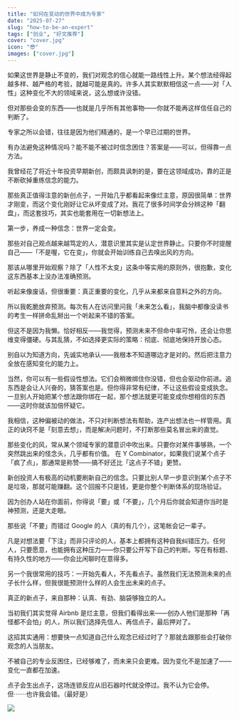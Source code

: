 ```yaml
---
title: "如何在变动的世界中成为专家"
date: "2025-07-27"
slug: "how-to-be-an-expert"
tags: ["创业", "好文推荐"]
cover: "cover.jpg"
icon: "😎"
images: ["cover.jpg"]
---
```

如果这世界是静止不变的，我们对观念的信心就能一路线性上升。某个想法经得起越多样、越严格的考验，就越可能是真的。许多人其实默默相信这一点——对「人性」这种变化不大的领域来说，这么想或许没错。



但对那些会变的东西——也就是几乎所有其他事物——你就不能再这样信任自己的判断了。



专家之所以会错，往往是因为他们精通的，是一个早已过期的世界。



有办法避免这种情况吗？能不能不被过时信念困住？答案是——可以，但得靠一点方法。



我曾经花了将近十年投资早期新创，而颇具讽刺的是，要在这领域成功，靠的正是不断砍掉重练信念的能力。



那些真正值得注意的新创点子，一开始几乎都看起来像烂主意，原因很简单：世界才刚变，而这个变化刚好让它从坏变成了对。我花了很多时间学会分辨这种「翻盘」，而这套技巧，其实也能套用在一切新想法上。



第一步，养成一种信念：世界一定会变。



那些对自己观点越来越笃定的人，潜意识里其实是认定世界静止。只要你不时提醒自己——「不是喔，它在变」，你就会开始训练自己去嗅出风的方向。



那该从哪里开始观察？除了「人性不太变」这条中等实用的原则外，很抱歉，变化这东西基本上没办法准确预测。



听起来像废话，但很重要：真正重要的变化，几乎从来都来自意料之外的方向。



所以我乾脆放弃预测。每次有人在访问里问我「未来怎么看」，我脑中都像没读书的考生一样拼命乱掰出一个听起来不错的答案。



但这不是因为我懒。恰好相反——我觉得，预测未来不但命中率可怜，还会让你思维变得僵硬。与其乱猜，不如选择更实际的策略：彻底、彻底地保持开放心态。



别自以为知道方向，先诚实地承认——我根本不知道哪边才是对的。然后把注意力全放在感知变化的能力上。



当然，你可以有一些假设性想法。它们会稍微绑住你没错，但也会驱动你前进。追东西是会让人兴奋的，猜答案也是。但你得非常有纪律，不让这些假设变成执念。
一旦别人开始把某个想法跟你绑在一起，那个想法就更可能变成你想相信的东西——这时你就该加倍怀疑它。



我相信，这种偏被动的做法，不只对判断想法有帮助，连产出想法也一样管用。真正的诀窍不是「刻意去想」，而是解决问题时，不打断那些莫名冒出来的直觉。



那些变化的风，常从某个领域专家的潜意识中吹出来。只要你对某件事够熟，一个突然跳出来的怪念头，几乎都有价值。
在 Y Combinator，如果我们说某个点子「疯了点」，那通常是称赞——搞不好还比「这点子不错」更赞。



新创投资人有极高的动机要刷新自己的信念。只要比别人早一步意识到某个点子不是垃圾，那就可能赚翻。这个回报不只是钱，更是你整个判断体系的现场验证。



因为创办人站在你面前，你得说「要」或「不要」，几个月后你就会知道你当时是神预测，还是大走眼。



那些说「不要」而错过 Google 的人（真的有几个），这笔帐会记一辈子。



凡是对想法要「下注」而非只评论的人，基本上都拥有这种自我纠错压力。任何人，只要愿意，也能拥有这种压力——你只要公开写下自己的判断。写在有标题、有持久性的地方——你会比闲聊时在意得多。



另一个我很常用的技巧：一开始先看人，不先看点子。虽然我们无法预测未来的点子长什么样，但我很能预测什么样的人会生出未来的点子。



真正的新点子，来自那种：认真、有劲、脑袋够独立的人。



当初我们其实觉得 Airbnb 是烂主意，但我们看得出来——创办人他们是那种「再怪都不会怕」的人，所以我们选择先信人、再信点子，最后押对了。



这招其实通用：想要快一点知道自己什么观念已经过时了？那就去跟那些会打破你观念的人当朋友。



不被自己的专业反困住，已经够难了，而未来只会更难。因为变化不是加速了——变化一直都在加速。



点子会生出点子，这场连锁反应从旧石器时代就没停过。我不认为它会停。
但⋯⋯也许我会错。（最好是）




![](https://prod-files-secure.s3.us-west-2.amazonaws.com/112d0858-5090-4d34-a606-b75eb8d65fd2/46476355-9cf3-4e99-9b7a-3531bc426380/1000202064.png?X-Amz-Algorithm=AWS4-HMAC-SHA256&X-Amz-Content-Sha256=UNSIGNED-PAYLOAD&X-Amz-Credential=ASIAZI2LB466Z4WALMTN%2F20250917%2Fus-west-2%2Fs3%2Faws4_request&X-Amz-Date=20250917T021954Z&X-Amz-Expires=3600&X-Amz-Security-Token=IQoJb3JpZ2luX2VjECIaCXVzLXdlc3QtMiJIMEYCIQDBvwgtzWqxMbl%2BpBavw%2FE9xnrN7evg6koDfzsbOjtYMQIhALXmXQsvuuNFBQ7c%2FLNdZyHtVKKxYMZAryIcSx2DiA%2BuKogECJv%2F%2F%2F%2F%2F%2F%2F%2F%2F%2FwEQABoMNjM3NDIzMTgzODA1IgxwTtMMz%2BG2Dd2iqXMq3AM7pk0G5FxSL7uYwLO1jjQZP1%2FSsbWIHpw9UI%2Fasl81TiSqdU0Zewl8WPRBVHLInVmZEQabRZn6nIG8crRM5BMK3GGgbuozb7ct7V32S%2FTIFRqhjWfuJY4%2BK2WZ5B%2F5FZaeQAYzwHAhKqa0s62YHbny%2BZx1NarQB1rDUwkaPdfxb8RhwevDHpLnsDi8Q8XGKixCZ6CgdmjLsJcZ7CJpQgi1qEvVAnf55cgHWA%2BzWnxAO8OYgQdWfn%2Fw7JSX44G9GHrzuQiM7GEdaj5S88WaYCa%2B%2BqXvDCgptKCsbI%2BTQgQ145LCfvS2T9MBNUm5Ony4lPkI6SFKnRYfxfAtd455l5EnrH7flZqrT5opSh2nnwI4kKIHD1j4JW7jzxachb%2FBUpir8dMWvP%2BNxEBmeP5mUS8Te8ZlyQ4f1Xf37DdBoVLYIr1mQWweZ3xcEoNvBDMwyDwwt%2Biv9Dw5e%2BtenY%2F%2FQ0Mxci9qm1qLYDW2nuUgIlZpMyDWWtUUuLTBtRAjAtaGq0Xpa99Nq2ViZj7qWZW3g5H9c1h0tR%2BgRJEZ7%2BAJP9H1%2BDtVxVuMUQOkcPmRGZeCnhCR1bK527mO0rPnh0VnIP2ZcUmTNQ8KJ6v4WMbbLbK%2B5E39gp1%2FvcRSuBF0ETDPtKjGBjqkAerNA6evQf%2F2mWv0imdlFh28WPpEssVqWYq511UA4pGmt781pIGlarAhK9ucQDcWNyy%2FjFQwJ9c2jLsfkaJo0YqDtsRdo6%2FER%2BrgufbteIAX14YdbJU4zh9AROO2T%2BjoKHyTeacW76X1tR8bQMSLUW7oA3de2IbEGbSisPIfhAD5quZwLR1sy2iIgq9%2B3gf3qjGUjpH5%2F2B25tKDY%2B5TWHE8e2uk&X-Amz-Signature=c2d6453a8a313a1557e4874911ed2e003956af39050bd1cc3b4ccce6d90aeee3&X-Amz-SignedHeaders=host&x-amz-checksum-mode=ENABLED&x-id=GetObject)

